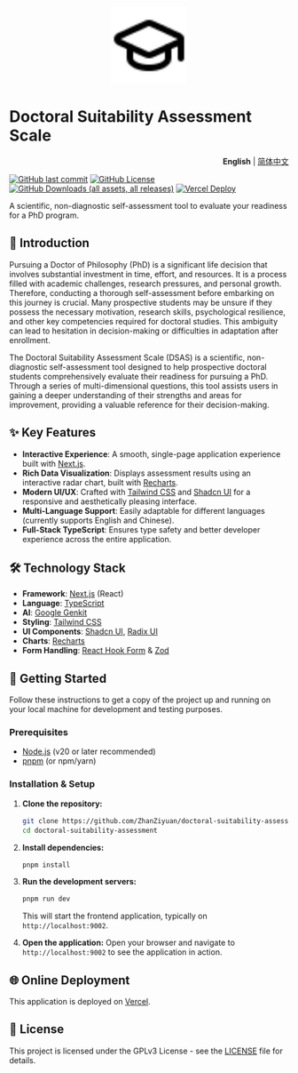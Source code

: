 <p align="center">
    <img alt="logo" src="./src/app/logo.svg"
        width="138" />
</p>

# Doctoral Suitability Assessment Scale

<p align="right">
    <b>English</b> | <a href="./README_zh.md">简体中文</a>
</p>

[![GitHub last commit](https://img.shields.io/github/last-commit/ZhanZiyuan/doctoral-suitability-assessment)](https://github.com/ZhanZiyuan/doctoral-suitability-assessment/commits/main/)
[![GitHub License](https://img.shields.io/github/license/ZhanZiyuan/doctoral-suitability-assessment)](https://github.com/ZhanZiyuan/doctoral-suitability-assessment/blob/main/LICENSE)
[![GitHub Downloads (all assets, all releases)](https://img.shields.io/github/downloads/ZhanZiyuan/doctoral-suitability-assessment/total)](https://github.com/ZhanZiyuan/doctoral-suitability-assessment/releases)
[![Vercel Deploy](https://deploy-badge.vercel.app/vercel/dsascale)](https://dsascale.vercel.app/)

A scientific, non-diagnostic self-assessment tool to evaluate your readiness for a PhD program.

## 📕 Introduction

Pursuing a Doctor of Philosophy (PhD) is a significant life decision that involves substantial investment in time, effort, and resources. It is a process filled with academic challenges, research pressures, and personal growth. Therefore, conducting a thorough self-assessment before embarking on this journey is crucial. Many prospective students may be unsure if they possess the necessary motivation, research skills, psychological resilience, and other key competencies required for doctoral studies. This ambiguity can lead to hesitation in decision-making or difficulties in adaptation after enrollment.

The Doctoral Suitability Assessment Scale (DSAS) is a scientific, non-diagnostic self-assessment tool designed to help prospective doctoral students comprehensively evaluate their readiness for pursuing a PhD. Through a series of multi-dimensional questions, this tool assists users in gaining a deeper understanding of their strengths and areas for improvement, providing a valuable reference for their decision-making.

## ✨ Key Features

- **Interactive Experience**: A smooth, single-page application experience built with [Next.js](https://nextjs.org/).
- **Rich Data Visualization**: Displays assessment results using an interactive radar chart, built with [Recharts](https://recharts.org/).
- **Modern UI/UX**: Crafted with [Tailwind CSS](https://tailwindcss.com/) and [Shadcn UI](https://ui.shadcn.com/) for a responsive and aesthetically pleasing interface.
- **Multi-Language Support**: Easily adaptable for different languages (currently supports English and Chinese).
- **Full-Stack TypeScript**: Ensures type safety and better developer experience across the entire application.

## 🛠️ Technology Stack

- **Framework**: [Next.js](https://nextjs.org/) (React)
- **Language**: [TypeScript](https://www.typescriptlang.org/)
- **AI**: [Google Genkit](https://firebase.google.com/docs/genkit)
- **Styling**: [Tailwind CSS](https://tailwindcss.com/)
- **UI Components**: [Shadcn UI](https://ui.shadcn.com/), [Radix UI](https://www.radix-ui.com/)
- **Charts**: [Recharts](https://recharts.org/)
- **Form Handling**: [React Hook Form](https://react-hook-form.com/) & [Zod](https://zod.dev/)

## 🚀 Getting Started

Follow these instructions to get a copy of the project up and running on your local machine for development and testing purposes.

### Prerequisites

- [Node.js](https://nodejs.org/en) (v20 or later recommended)
- [pnpm](https://pnpm.io/installation) (or npm/yarn)

### Installation & Setup

1. **Clone the repository:**

    ```bash
    git clone https://github.com/ZhanZiyuan/doctoral-suitability-assessment.git
    cd doctoral-suitability-assessment
    ```

2. **Install dependencies:**

    ```bash
    pnpm install
    ```

3. **Run the development servers:**

    ```bash
    pnpm run dev
    ```

    This will start the frontend application, typically on `http://localhost:9002`.

4. **Open the application:**
    Open your browser and navigate to `http://localhost:9002` to see the application in action.

## 🌐 Online Deployment

This application is deployed on [Vercel](https://dsascale.vercel.app/).

## 📄 License

This project is licensed under the GPLv3 License - see the [LICENSE](./LICENSE) file for details.
